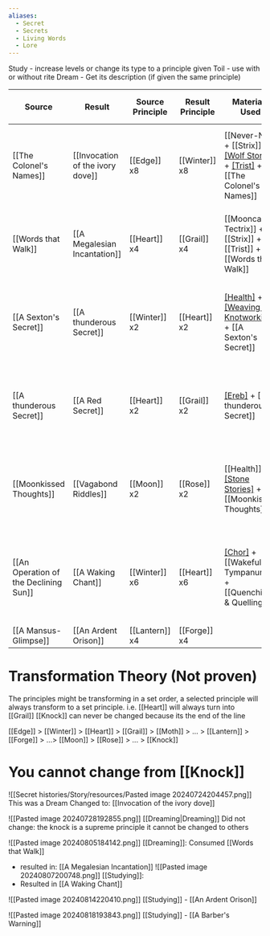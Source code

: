 ```yaml
---
aliases:
  - Secret
  - Secrets
  - Living Words
  - Lore
---
```

Study - increase levels or change its type to a principle given
Toil - use with or without rite
Dream - Get its description (if given the same principle)

| Source                                | Result                           | Source Principle | Result Principle | Materials Used                                                                          | Principles in Materials                                     | Notes                                                               |
| ------------------------------------- | -------------------------------- | ---------------- | ---------------- | --------------------------------------------------------------------------------------- | ----------------------------------------------------------- | ------------------------------------------------------------------- |
| [[The Colonel's Names]]               | [[Invocation of the ivory dove]] | [[Edge]] x8      | [[Winter]] x8    | [[Never-No]] + [[Strix]] + [[Wolf Stories]](5) + [[Trist]](3) + [[The Colonel's Names]] | [[Moon]] x23 + [[Moth]] x10 + [[Lantern]] x5 + [[Edge]] x8  | Wolf Stories resulted in [[Winter]]                                 |
| [[Words that Walk]]                   | [[A Megalesian Incantation]]     | [[Heart]] x4     | [[Grail]] x4     | [[Mooncast Tectrix]] + [[Strix]] + [[Trist]] + [[Words that Walk]]                      | [[Moon]] x21 + [[Moth]] x10 + [[Heart]] x4                  | No Skill, result similar as before, changing [[Heart]] to [[Grail]] |
| [[A Sexton's Secret]]                 | [[A thunderous Secret]]          | [[Winter]] x2    | [[Heart]] x2     | [[Health]](1) + [[Weaving & Knotworking]](1) + [[A Sexton's Secret]]                    | [[Heart]] x 3 + [[Nectar]] x2 + [[Winter]] x2 + [[Moth]] x1 | [[Winter]] converted to [[Heart]]                                   |
| [[A thunderous Secret]]               | [[A Red Secret]]                 | [[Heart]] x2     | [[Grail]] x2     | [[Ereb]](1) + [[A thunderous Secret]]                                                   | [[Grail]] x2 + [[Heart]] x2 + [[Edge]] x1                   | Similar result we've seen before [[Heart]] converting to [[Grail]]  |
| [[Moonkissed Thoughts]]               | [[Vagabond Riddles]]             | [[Moon]] x2      | [[Rose]] x2      | [[Health]] + [[Stone Stories]](2) + [[Moonkissed Thoughts]]                             | [[Nectar]] x3 + [[Scale]] x2 + [[Moon]] x2 + [[Heart]] x2   | [[Stone Stories]] present                                           |
| [[An Operation of the Declining Sun]] | [[A Waking Chant]]               | [[Winter]] x6    | [[Heart]] x6     | [[Chor]](2) + [[Wakeful Tympanum]] + [[Quenching & Quellings]]                          | [[Heart]] x 12 + [[Winter]] x8 +[[Grail]] x1                | Similar result we've seen before [[Winter]] converting to [[Heart]] |
| [[A Mansus-Glimpse]]                  | [[An Ardent Orison]]             | [[Lantern]] x4   | [[Forge]] x4     |                                                                                         |                                                             |                                                                     |

# Transformation Theory (Not proven)
The principles might be transforming in a set order, a selected principle will always transform to a set principle.
i.e. 
[[Heart]] will always turn into [[Grail]]
[[Knock]] can never be changed because its the end of the line

[[Edge]] > [[Winter]] > [[Heart]] > [[Grail]] > [[Moth]] > ...  > [[Lantern]] > [[Forge]] > ...> [[Moon]] > [[Rose]] > ... > [[Knock]]

# You cannot change from [[Knock]]

![[Secret histories/Story/resources/Pasted image 20240724204457.png]]
This was a Dream Changed to: [[Invocation of the ivory dove]]

![[Pasted image 20240728192855.png]]
[[Dreaming|Dreaming]] Did not change: the knock is a supreme principle it cannot be changed to others

![[Pasted image 20240805184142.png]]
[[Dreaming]]: Consumed [[Words that Walk]]
- resulted in: [[A Megalesian Incantation]]
![[Pasted image 20240807200748.png]]
[[Studying]]:
- Resulted in [[A Waking Chant]]

![[Pasted image 20240814220410.png]]
[[Studying]] - [[An Ardent Orison]]

![[Pasted image 20240818193843.png]]
[[Studying]] - [[A Barber's Warning]]